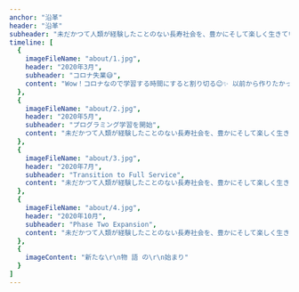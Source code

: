 ```yaml
---
anchor: "沿革"
header: "沿革"
subheader: "未だかつて人類が経験したことのない長寿社会を、豊かにそして楽しく生きていくために、わたしは学び続けます。あなたと共に😊"
timeline: [
  {
    imageFileName: "about/1.jpg",
    header: "2020年3月",
    subheader: "コロナ失業😅",
    content: "Wow！コロナなので学習する時間にすると割り切る😊✨ 以前から作りたかった[友人のウェブサイト]（sakuraipiano.com）を作ってみる"
  },
  {
    imageFileName: "about/2.jpg",
    header: "2020年5月",
    subheader: "プログラミング学習を開始",
    content: "未だかつて人類が経験したことのない長寿社会を、豊かにそして楽しく生きていくために、わたしは学び続けます。あなたと共に😊✨"
  },
  {
    imageFileName: "about/3.jpg",
    header: "2020年7月",
    subheader: "Transition to Full Service",
    content: "未だかつて人類が経験したことのない長寿社会を、豊かにそして楽しく生きていくために、わたしは学び続けます。あなたと共に😊✨"
  },
  {
    imageFileName: "about/4.jpg",
    header: "2020年10月",
    subheader: "Phase Two Expansion",
    content: "未だかつて人類が経験したことのない長寿社会を、豊かにそして楽しく生きていくために、わたしは学び続けます。あなたと共に😊✨"
  },
  {
    imageContent: "新たな\r\n物 語 の\r\n始まり"
  }
]
---
```


